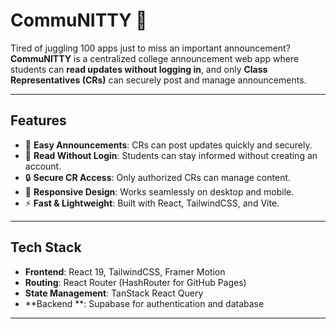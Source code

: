 # CommuNITTY 📢

Tired of juggling 100 apps just to miss an important announcement?  
**CommuNITTY** is a centralized college announcement web app where students can **read updates without logging in**, and only **Class Representatives (CRs)** can securely post and manage announcements.

---

## Features

- 📝 **Easy Announcements**: CRs can post updates quickly and securely.
- 👀 **Read Without Login**: Students can stay informed without creating an account.
- 🔒 **Secure CR Access**: Only authorized CRs can manage content.
- 📱 **Responsive Design**: Works seamlessly on desktop and mobile.
- ⚡ **Fast & Lightweight**: Built with React, TailwindCSS, and Vite.

---

## Tech Stack

- **Frontend**: React 19, TailwindCSS, Framer Motion
- **Routing**: React Router (HashRouter for GitHub Pages)
- **State Management**: TanStack React Query
- **Backend **: Supabase for authentication and database


---


